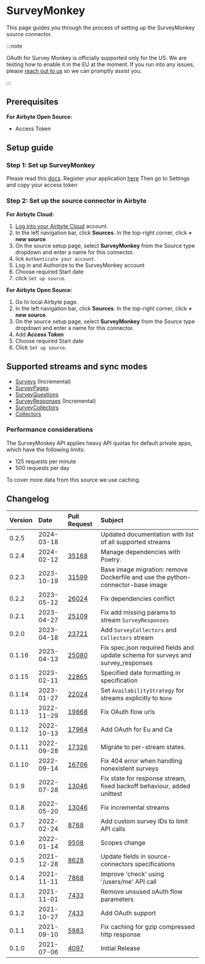 # SurveyMonkey

This page guides you through the process of setting up the SurveyMonkey source connector.

:::note

OAuth for Survey Monkey is officially supported only for the US. We are testing how to enable it in the EU at the moment. If you run into any issues, please [reach out to us](mailto:product@airbyte.io) so we can promptly assist you.

:::

<!-- env:oss -->
## Prerequisites

**For Airbyte Open Source:**

* Access Token
<!-- /env:oss -->

## Setup guide
### Step 1: Set up SurveyMonkey
Please read this [docs](https://developer.surveymonkey.com/api/v3/#getting-started). Register your application [here](https://developer.surveymonkey.com/apps/) Then go to Settings and copy your access token

### Step 2: Set up the source connector in Airbyte

<!-- env:cloud -->
**For Airbyte Cloud:**

1. [Log into your Airbyte Cloud](https://cloud.airbyte.com/workspaces) account.
2. In the left navigation bar, click **Sources**. In the top-right corner, click **+ new source**.
3. On the source setup page, select **SurveyMonkey** from the Source type dropdown and enter a name for this connector.
4. lick `Authenticate your account`.
5. Log in and Authorize to the SurveyMonkey account
6. Choose required Start date
7. click `Set up source`.
<!-- /env:cloud -->

<!-- env:oss -->
**For Airbyte Open Source:**

1. Go to local Airbyte page.
2. In the left navigation bar, click **Sources**. In the top-right corner, click **+ new source**.
3. On the source setup page, select **SurveyMonkey** from the Source type dropdown and enter a name for this connector.
4. Add **Access Token**
5. Choose required Start date
6. Click `Set up source`.
<!-- /env:oss -->

## Supported streams and sync modes

* [Surveys](https://api.surveymonkey.com/v3/docs?shell#api-endpoints-get-surveys) \(Incremental\)
* [SurveyPages](https://api.surveymonkey.com/v3/docs?shell#api-endpoints-get-surveys-survey_id-pages)
* [SurveyQuestions](https://api.surveymonkey.com/v3/docs?shell#api-endpoints-get-surveys-survey_id-pages-page_id-questions)
* [SurveyResponses](https://api.surveymonkey.com/v3/docs?shell#api-endpoints-get-surveys-id-responses-bulk) \(Incremental\)
* [SurveyCollectors](https://api.surveymonkey.com/v3/docs?shell#api-endpoints-get-surveys-survey_id-collectors)
* [Collectors](https://api.surveymonkey.com/v3/docs?shell#api-endpoints-get-collectors-collector_id-)

### Performance considerations

The SurveyMonkey API applies heavy API quotas for default private apps, which have the following limits:

* 125 requests per minute
* 500 requests per day

To cover more data from this source we use caching.

## Changelog

| Version | Date       | Pull Request                                             | Subject                                                                          |
|:--------|:-----------|:---------------------------------------------------------|:---------------------------------------------------------------------------------|
| 0.2.5 | 2024-03-18 | []() | Updated documentation with list of all supported streams |
| 0.2.4 | 2024-02-12 | [35168](https://github.com/airbytehq/airbyte/pull/35168) | Manage dependencies with Poetry. |
| 0.2.3 | 2023-10-19 | [31599](https://github.com/airbytehq/airbyte/pull/31599) | Base image migration: remove Dockerfile and use the python-connector-base image |
| 0.2.2   | 2023-05-12 | [26024](https://github.com/airbytehq/airbyte/pull/26024) | Fix dependencies conflict                                                        |
| 0.2.1   | 2023-04-27 | [25109](https://github.com/airbytehq/airbyte/pull/25109) | Fix add missing params to stream `SurveyResponses`                               |
| 0.2.0   | 2023-04-18 | [23721](https://github.com/airbytehq/airbyte/pull/23721) | Add `SurveyCollectors` and `Collectors` stream                                   |
| 0.1.16  | 2023-04-13 | [25080](https://github.com/airbytehq/airbyte/pull/25080) | Fix spec.json required fields and update schema for surveys and survey_responses |
| 0.1.15  | 2023-02-11 | [22865](https://github.com/airbytehq/airbyte/pull/22865) | Specified date formatting in specification                                       |
| 0.1.14  | 2023-01-27 | [22024](https://github.com/airbytehq/airbyte/pull/22024) | Set `AvailabilityStrategy` for streams explicitly to `None`                      |
| 0.1.13  | 2022-11-29 | [19868](https://github.com/airbytehq/airbyte/pull/19868) | Fix OAuth flow urls                                                              |
| 0.1.12  | 2022-10-13 | [17964](https://github.com/airbytehq/airbyte/pull/17964) | Add OAuth for Eu and Ca                                                          |
| 0.1.11  | 2022-09-28 | [17326](https://github.com/airbytehq/airbyte/pull/17326) | Migrate to per-stream states.                                                    |
| 0.1.10  | 2022-09-14 | [16706](https://github.com/airbytehq/airbyte/pull/16706) | Fix 404 error when handling nonexistent surveys                                  |
| 0.1.9   | 2022-07-28 | [13046](https://github.com/airbytehq/airbyte/pull/14998) | Fix state for response stream, fixed backoff behaviour, added unittest           |
| 0.1.8   | 2022-05-20 | [13046](https://github.com/airbytehq/airbyte/pull/13046) | Fix incremental streams                                                          |
| 0.1.7   | 2022-02-24 | [8768](https://github.com/airbytehq/airbyte/pull/8768)   | Add custom survey IDs to limit API calls                                         |
| 0.1.6   | 2022-01-14 | [9508](https://github.com/airbytehq/airbyte/pull/9508)   | Scopes change                                                                    |
| 0.1.5   | 2021-12-28 | [8628](https://github.com/airbytehq/airbyte/pull/8628)   | Update fields in source-connectors specifications                                |
| 0.1.4   | 2021-11-11 | [7868](https://github.com/airbytehq/airbyte/pull/7868)   | Improve 'check' using '/users/me' API call                                       |
| 0.1.3   | 2021-11-01 | [7433](https://github.com/airbytehq/airbyte/pull/7433)   | Remove unsused oAuth flow parameters                                             |
| 0.1.2   | 2021-10-27 | [7433](https://github.com/airbytehq/airbyte/pull/7433)   | Add OAuth support                                                                |
| 0.1.1   | 2021-09-10 | [5983](https://github.com/airbytehq/airbyte/pull/5983)   | Fix caching for gzip compressed http response                                    |
| 0.1.0   | 2021-07-06 | [4097](https://github.com/airbytehq/airbyte/pull/4097)   | Initial Release                                                                  |

